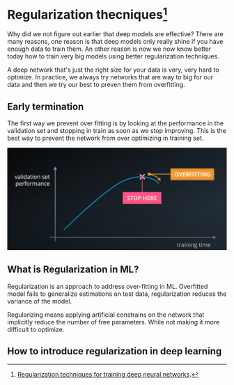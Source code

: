 # Regularization thecniques[^src]

Why did we not figure out earlier that deep models are effective? There are many reasons, one reason is that deep models only really shine if you have enough data to train them. An other reason is now we now know better today how to train very big models using better regularization techniques.

A deep network that's just the right size for your data is very, very hard to optimize. In practice, we always try networks that are way to big for our data and then we try our best to preven them from overfitting.

## Early termination

The first way we prevent over fitting is by looking at the performance in the validation set and stopping in train as soon as we stop improving. This is the best way to prevent the network from over optimizing in training set.

[![Udacity](../_images/DNN-earlytermination.png)](https://classroom.udacity.com/courses/ud730/lessons/14e8621e-bc7f-4df6-a05a-df6a695c9791/concepts/ca710a33-f75e-4847-878f-1db635dad608)

## What is Regularization in ML?

Regularization is an approach to address over-fitting in ML. Overfitted model fails to generalize estimations on test data, regularization reduces the variance of the model.

Regularizing means applying artificial constrains on the network that implicitly reduce the number of free parameters. While not making it more difficult to optimize.

## How to introduce regularization in deep learning

[^src]: [Regularization techniques for training deep neural networks](https://theaisummer.com/regularization/).
